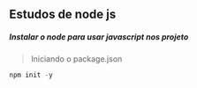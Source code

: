 ## Estudos de node js

##### Instalar o node para usar javascript nos projeto

> Iniciando o package.json

```javascript
npm init -y
```
